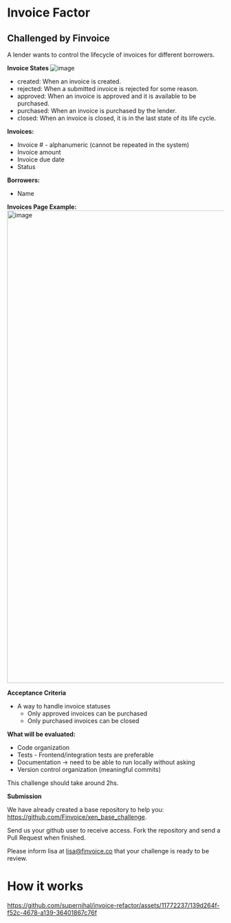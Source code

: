 # Invoice Factor
## Challenged by Finvoice
A lender wants to control the lifecycle of invoices for different borrowers.

**Invoice States**
![image](https://user-images.githubusercontent.com/18500/234919346-18d17f2c-c85a-4256-8c00-83d6433847e7.png)

- created: When an invoice is created.
- rejected: When a submitted invoice is rejected for some reason.
- approved: When an invoice is approved and it is available to be purchased.
- purchased: When an invoice is purchased by the lender.
- closed: When an invoice is closed, it is in the last state of its life cycle.


**Invoices:**
- Invoice # - alphanumeric (cannot be repeated in the system)
- Invoice amount
- Invoice due date
- Status

**Borrowers:**
- Name

**Invoices Page Example:**
<img width="1096" alt="image" src="https://user-images.githubusercontent.com/18500/235511315-17913576-c90f-4efb-82e7-e8df0d2c53dd.png">

**Acceptance Criteria**
- A way to handle invoice statuses
	- Only approved invoices can be purchased
	- Only purchased invoices can be closed
		
**What will be evaluated:**
* Code organization
* Tests - Frontend/integration tests are preferable
* Documentation → need to be able to run locally without asking
* Version control organization (meaningful commits)

This challenge should take around 2hs.

**Submission**

We have already created a base repository to help you: https://github.com/Finvoice/xen_base_challenge.

Send us your github user to receive access.
Fork the repository and send a Pull Request when finished.

Please inform lisa at lisa@finvoice.co that your challenge is ready to be review.
 
# How it works


https://github.com/supernihal/invoice-refactor/assets/11772237/139d264f-f52c-4678-a139-36401867c76f

